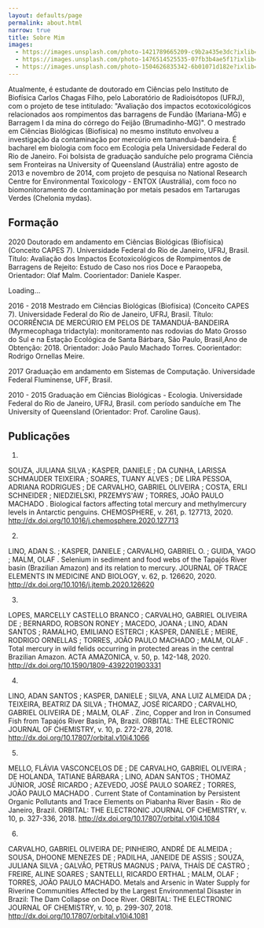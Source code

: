 ```yaml
---
layout: defaults/page
permalink: about.html
narrow: true
title: Sobre Mim
images:
  - https://images.unsplash.com/photo-1421789665209-c9b2a435e3dc?ixlib=rb-0.3.5&ixid=eyJhcHBfaWQiOjEyMDd9&s=5b1016b885e7438c4633109d77368d4d&auto=format&fit=crop&w=1651&q=80
  - https://images.unsplash.com/photo-1476514525535-07fb3b4ae5f1?ixlib=rb-0.3.5&ixid=eyJhcHBfaWQiOjEyMDd9&s=468a8c18f5d811cf03c654b653b5089e&auto=format&fit=crop&w=1650&q=80
  - https://images.unsplash.com/photo-1504626835342-6b01071d182e?ixlib=rb-0.3.5&ixid=eyJhcHBfaWQiOjEyMDd9&s=975855d515c9d56352ee3bfe74287f2b&auto=format&fit=crop&w=1651&q=80
---
```



Atualmente, é estudante de doutorado em Ciências pelo Instituto de Biofísica Carlos Chagas Filho, pelo Laboratório de Radioisótopos (UFRJ), com o projeto de tese intitulado: "Avaliação dos impactos ecotoxicológicos relacionados aos rompimentos das barragens de Fundão (Mariana-MG) e Barragem I da mina do córrego do Feijão (Brumadinho-MG)". O mestrado em Ciências Biológicas (Biofísica) no mesmo instituto envolveu a investigação da contaminação por mercúrio em tamanduá-bandeira. É bacharel em biologia com foco em Ecologia pela Universidade Federal do Rio de Janeiro. Foi bolsista de graduação sanduíche pelo programa Ciência sem Fronteiras na University of Queensland (Austrália) entre agosto de 2013 e novembro de 2014, com projeto de pesquisa no National Research Centre for Environmental Toxicology - ENTOX (Austrália), com foco no biomonitoramento de contaminação por metais pesados em Tartarugas Verdes (Chelonia mydas).


## Formação

2020
Doutorado em andamento em Ciências Biológicas (Biofísica) (Conceito CAPES 7).
Universidade Federal do Rio de Janeiro, UFRJ, Brasil.
Título: Avaliação dos Impactos Ecotoxicológicos de Rompimentos de Barragens de Rejeito: Estudo de Caso nos rios Doce e Paraopeba,
Orientador: Olaf Malm.
Coorientador: Daniele Kasper.

<div class="spinner-border text-dark mb-4" role="status">
  <span class="sr-only">Loading...</span>
</div>

2016 - 2018
Mestrado em Ciências Biológicas (Biofísica) (Conceito CAPES 7).
Universidade Federal do Rio de Janeiro, UFRJ, Brasil.
Título: OCORRÊNCIA DE MERCÚRIO EM PELOS DE TAMANDUÁ-BANDEIRA (Myrmecophaga tridactyla): monitoramento nas rodovias do Mato Grosso do Sul e na Estação Ecológica de Santa Bárbara, São Paulo, Brasil,Ano de Obtenção: 2018.
Orientador: João Paulo Machado Torres.
Coorientador: Rodrigo Ornellas Meire.

2017
Graduação em andamento em Sistemas de Computação.
Universidade Federal Fluminense, UFF, Brasil.

2010 - 2015
Graduação em Ciências Biológicas - Ecologia.
Universidade Federal do Rio de Janeiro, UFRJ, Brasil.
com período sanduíche em The University of Queensland (Orientador: Prof. Caroline Gaus).

## Publicações

1.
SOUZA, JULIANA SILVA ; KASPER, DANIELE ; DA CUNHA, LARISSA SCHMAUDER TEIXEIRA ; SOARES, TUANY ALVES ; DE LIRA PESSOA, ADRIANA RODRIGUES ; DE CARVALHO, GABRIEL OLIVEIRA ; COSTA, ERLI SCHNEIDER ; NIEDZIELSKI, PRZEMYS'AW ; TORRES, JOÃO PAULO MACHADO .
Biological factors affecting total mercury and methylmercury levels in Antarctic penguins. CHEMOSPHERE, v. 261, p. 127713, 2020.
http://dx.doi.org/10.1016/j.chemosphere.2020.127713

2.
LINO, ADAN S. ; KASPER, DANIELE ; CARVALHO, GABRIEL O. ; GUIDA, YAGO ; MALM, OLAF .
Selenium in sediment and food webs of the Tapajós River basin (Brazilian Amazon) and its relation to mercury. JOURNAL OF TRACE ELEMENTS IN MEDICINE AND BIOLOGY, v. 62, p. 126620, 2020.
http://dx.doi.org/10.1016/j.jtemb.2020.126620

3.
LOPES, MARCELLY CASTELLO BRANCO ; CARVALHO, GABRIEL OLIVEIRA DE ; BERNARDO, ROBSON RONEY ; MACEDO, JOANA ; LINO, ADAN SANTOS ; RAMALHO, EMILIANO ESTERCI ; KASPER, DANIELE ; MEIRE, RODRIGO ORNELLAS ; TORRES, JOÃO PAULO MACHADO ; MALM, OLAF . 
Total mercury in wild felids occurring in protected areas in the central Brazilian Amazon. ACTA AMAZONICA, v. 50, p. 142-148, 2020.
http://dx.doi.org/10.1590/1809-4392201903331

4.
LINO, ADAN SANTOS ; KASPER, DANIELE ; SILVA, ANA LUIZ ALMEIDA DA ; TEIXEIRA, BEATRIZ DA SILVA ; THOMAZ, JOSÉ RICARDO ; CARVALHO, GABRIEL OLIVEIRA DE ; MALM, OLAF .
Zinc, Copper and Iron in Consumed Fish from Tapajós River Basin, PA, Brazil. ORBITAL: THE ELECTRONIC JOURNAL OF CHEMISTRY, v. 10, p. 272-278, 2018.
http://dx.doi.org/10.17807/orbital.v10i4.1066

5.
MELLO, FLÁVIA VASCONCELOS DE ; DE CARVALHO, GABRIEL OLIVEIRA ; DE HOLANDA, TATIANE BÁRBARA ; LINO, ADAN SANTOS ; THOMAZ JÚNIOR, JOSÉ RICARDO ; AZEVEDO, JOSÉ PAULO SOAREZ ; TORRES, JOÃO PAULO MACHADO .
Current State of Contamination by Persistent Organic Pollutants and Trace Elements on Piabanha River Basin - Rio de Janeiro, Brazil. ORBITAL: THE ELECTRONIC JOURNAL OF CHEMISTRY, v. 10, p. 327-336, 2018.
http://dx.doi.org/10.17807/orbital.v10i4.1084

6.
CARVALHO, GABRIEL OLIVEIRA DE; PINHEIRO, ANDRÉ DE ALMEIDA ; SOUSA, DHOONE MENEZES DE ; PADILHA, JANEIDE DE ASSIS ; SOUZA, JULIANA SILVA ; GALVÃO, PETRUS MAGNUS ; PAIVA, THAÍS DE CASTRO ; FREIRE, ALINE SOARES ; SANTELLI, RICARDO ERTHAL ; MALM, OLAF ; TORRES, JOÃO PAULO MACHADO.
Metals and Arsenic in Water Supply for Riverine Communities Affected by the Largest Environmental Disaster in Brazil: The Dam Collapse on Doce River. ORBITAL: THE ELECTRONIC JOURNAL OF CHEMISTRY, v. 10, p. 299-307, 2018. 
http://dx.doi.org/10.17807/orbital.v10i4.1081
